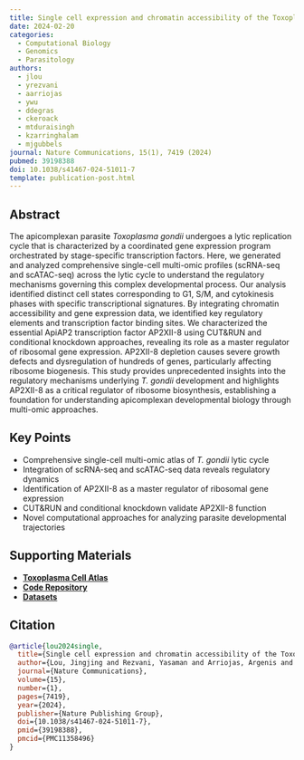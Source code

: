 ```yaml
---
title: Single cell expression and chromatin accessibility of the Toxoplasma gondii lytic cycle identifies AP2XII-8 as an essential ribosome regulon driver
date: 2024-02-20
categories:
  - Computational Biology
  - Genomics
  - Parasitology
authors:
  - jlou
  - yrezvani
  - aarriojas
  - ywu
  - ddegras
  - ckeroack
  - mtduraisingh
  - kzarringhalam
  - mjgubbels
journal: Nature Communications, 15(1), 7419 (2024)
pubmed: 39198388
doi: 10.1038/s41467-024-51011-7
template: publication-post.html
---
```


## Abstract

The apicomplexan parasite *Toxoplasma gondii* undergoes a lytic replication cycle that is characterized by a coordinated gene expression program orchestrated by stage-specific transcription factors. Here, we generated and analyzed comprehensive single-cell multi-omic profiles (scRNA-seq and scATAC-seq) across the lytic cycle to understand the regulatory mechanisms governing this complex developmental process. Our analysis identified distinct cell states corresponding to G1, S/M, and cytokinesis phases with specific transcriptional signatures. By integrating chromatin accessibility and gene expression data, we identified key regulatory elements and transcription factor binding sites. We characterized the essential ApiAP2 transcription factor AP2XII-8 using CUT&RUN and conditional knockdown approaches, revealing its role as a master regulator of ribosomal gene expression. AP2XII-8 depletion causes severe growth defects and dysregulation of hundreds of genes, particularly affecting ribosome biogenesis. This study provides unprecedented insights into the regulatory mechanisms underlying *T. gondii* development and highlights AP2XII-8 as a critical regulator of ribosome biosynthesis, establishing a foundation for understanding apicomplexan developmental biology through multi-omic approaches.

<!-- more -->

## Key Points

- Comprehensive single-cell multi-omic atlas of *T. gondii* lytic cycle
- Integration of scRNA-seq and scATAC-seq data reveals regulatory dynamics
- Identification of AP2XII-8 as a master regulator of ribosomal gene expression
- CUT&RUN and conditional knockdown validate AP2XII-8 function
- Novel computational approaches for analyzing parasite developmental trajectories

## Supporting Materials

- [**Toxoplasma Cell Atlas**](https://umbibio.math.umb.edu/toxosc)
- [**Code Repository**](https://github.com/umbibio/toxosc-dash-app)
- [**Datasets**](https://www.ncbi.nlm.nih.gov/sra/?term=PRJNA1002574)

## Citation

```bibtex
@article{lou2024single,
  title={Single cell expression and chromatin accessibility of the Toxoplasma gondii lytic cycle identifies AP2XII-8 as an essential ribosome regulon driver},
  author={Lou, Jingjing and Rezvani, Yasaman and Arriojas, Argenis and Wu, Yihan and Shankar, Nachiket and Degras, David and Keroack, Caroline D and Duraisingh, Manoj T and Zarringhalam, Kourosh and Gubbels, Marc-Jan},
  journal={Nature Communications},
  volume={15},
  number={1},
  pages={7419},
  year={2024},
  publisher={Nature Publishing Group},
  doi={10.1038/s41467-024-51011-7},
  pmid={39198388},
  pmcid={PMC11358496}
}
```
